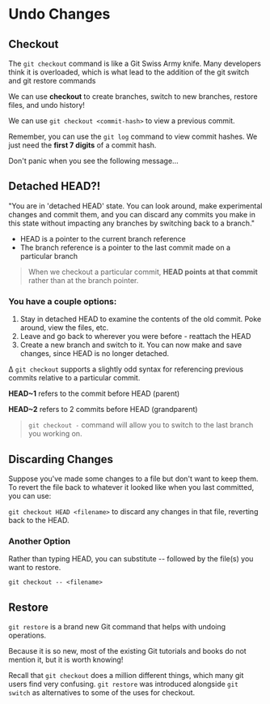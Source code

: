 # Undo Changes

## Checkout

The `git checkout` command is like a Git Swiss Army knife.
Many developers think it is overloaded, which is what lead to the addition of the git switch and git restore commands

We can use **checkout** to create branches, switch to new branches, restore files, and undo history!

We can use `git checkout <commit-hash>` to view a previous commit.

Remember, you can use the `git log` command to view commit hashes. We just need the **first 7 digits** of a commit hash.

Don't panic when you see the following message...

## Detached HEAD?!

"You are in 'detached HEAD' state. You can look around, make experimental changes and commit them, and you can discard any commits you make in this state without impacting any branches by switching back to a branch."

- HEAD is a pointer to the current branch reference
- The branch reference is a pointer to the last commit made on a particular branch

> When we checkout a particular commit, **HEAD points at that commit** rather than at the branch pointer.

### You have a couple options:

1.  Stay in detached HEAD to examine the contents of the old commit. Poke around, view the files, etc.
2.  Leave and go back to wherever you were before - reattach the HEAD
3.  Create a new branch and switch to it. You can now make and save changes, since HEAD is no longer detached.

∆ `git checkout` supports a slightly odd syntax for referencing previous commits relative to a particular commit.

**HEAD~1** refers to the commit before HEAD (parent)

**HEAD~2** refers to 2 commits before HEAD (grandparent)

> `git checkout -` command will allow you to switch to the last branch you working on.

## Discarding Changes

Suppose you've made some changes to a file but don't want to keep them. To revert the file back to whatever it looked like when you last committed, you can use:

`git checkout HEAD <filename>` to discard any changes in that file, reverting back to the HEAD.

### Another Option

Rather than typing HEAD, you can substitute -- followed by the file(s) you want to restore.

`git checkout -- <filename>`

## Restore

`git restore` is a brand new Git command that helps with undoing operations.

Because it is so new, most of the existing Git tutorials and books do not mention it, but it is worth knowing!

Recall that `git checkout` does a million different things, which many git users find very confusing. `git restore` was introduced alongside `git switch` as alternatives to some of the uses for checkout.
